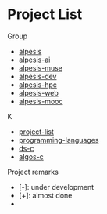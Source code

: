Project List
==============================================================================

Group

- [alpesis](./alpesis.md)
- [alpesis-ai](./alpesis-ai.md)
- [alpesis-muse](./alpesis-muse.md)
- [alpesis-dev](./alpesis-dev.md)
- [alpesis-hpc](./alpesis-hpc.md)
- [alpesis-web](./alpesis-web.md)
- [alpesis-mooc](./alpesis-mooc.md)


K

- [project-list](https://github.com/kwailamchan/project-list)
- [programming-languages](https://github.com/kwailamchan/programming-languages)
- [ds-c](https://github.com/kwailamchan/ds-c)
- [algos-c](https://github.com/kwailamchan/algos-c)

Project remarks


- [-]: under development
- [+]: almost done
- [*]: ready
